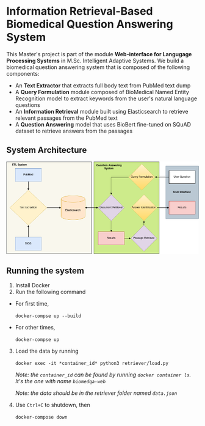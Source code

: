 # Information Retrieval-Based Biomedical Question Answering System

This Master's project is part of the module **Web-interface for Langugage Processing Systems** in M.Sc. Intelligent Adaptive Systems. We build a biomedical question answering system that is composed of the following components:

* An **Text Extractor** that extracts full body text from PubMed text dump
* A **Query Formulation** module composed of BioMedical Named Entity Recognition model to extract keywords from the user's natural language questions
* An **Information Retrieval** module built using Elasticsearch to retrieve relevant passages from the PubMed text
* A **Question Answering** model that uses BioBert fine-tuned on SQuAD dataset to retrieve answers from the passages

## System Architecture

![Image](arch.png)

## Running the system

1. Install Docker
2. Run the following command

* For first time, 
    
    `docker-compse up --build`
* For other times, 
    
    `docker-compse up`

3. Load the data by running

    `docker exec -it *container_id* python3 retriever/load.py`

    *Note: the `container_id` can be found by running `docker container ls`. It's the one with name `biomedqa-web`*

    *Note: the data should be in the retriever folder named `data.json`*

4. Use `Ctrl+C` to shutdown, then

    `docker-compose down`